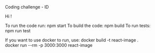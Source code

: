 Coding challenge - ID

Hi !

To run the code run: npm start
To build the code: npm build
To run tests: npm run test

If you want to use docker to run, use:
docker build -t react-image .  
docker run --rm -p 3000:3000 react-image
